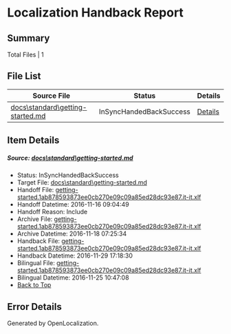 # <a name='report-top'></a> Localization Handback Report

## Summary
 Total Files | 1

## File List
 Source File | Status | Details 
 ----------- | ------ | ------- 
 [docs\standard\getting-started.md](https://github.com/dotnet/docs/blob/10e9195efdbfa031698a8b0f8e8c3479babd9727/docs/standard/getting-started.md) | InSyncHandedBackSuccess | [Details](#a08b0a0f95d43eb995f015f7e408f77fe4ab9d633366)

## Item Details
##### <a name='a08b0a0f95d43eb995f015f7e408f77fe4ab9d633366'></a> Source: [docs\standard\getting-started.md](https://github.com/dotnet/docs/blob/10e9195efdbfa031698a8b0f8e8c3479babd9727/docs/standard/getting-started.md)
* Status: InSyncHandedBackSuccess
* Target File: [docs\standard\getting-started.md](https://github.com/dotnet/docs.it-it/blob/13ae6a90f0d5091cb14f5702d526851d5d9de32c/docs/standard/getting-started.md)
* Handoff File: [getting-started.1ab878593873ee0cb270e09c09a85ed28dc93e87.it-it.xlf](https://github.com/dotnet/docs.handoff/blob/48622e745e61cc9bae65e48e1b1674afbea9506e/ol-handoff/dotnet/docs.it-it/master/ht-p2/getting-started.1ab878593873ee0cb270e09c09a85ed28dc93e87.it-it.xlf)
* Handoff Datetime: 2016-11-16 09:04:49
* Handoff Reason: Include
* Archive File: [getting-started.1ab878593873ee0cb270e09c09a85ed28dc93e87.it-it.xlf](https://github.com/dotnet/docs.handoff/blob/2f8c10b0be3c944763e7ea3ca06426e3ccac3678/ol-archive/dotnet/docs.it-it/master/ht-p2/getting-started.1ab878593873ee0cb270e09c09a85ed28dc93e87.it-it.xlf)
* Archive Datetime: 2016-11-18 07:25:34
* Handback File: [getting-started.1ab878593873ee0cb270e09c09a85ed28dc93e87.it-it.xlf](https://github.com/dotnet/docs.handback/blob/d53e3e1a890f6a38480812650ba293749a544aaa/ol-handback/dotnet/docs.it-it/master/ht-p2/getting-started.1ab878593873ee0cb270e09c09a85ed28dc93e87.it-it.xlf)
* Handback Datetime: 2016-11-29 17:18:30
* Bilingual File: [getting-started.1ab878593873ee0cb270e09c09a85ed28dc93e87.it-it.xlf](https://github.com/dotnet/docs.handback/blob/435c1cb6f9de8753f9e6c80dc65089e9f5c76810/ol-handback/dotnet/docs.it-it/master/ht-p2/getting-started.1ab878593873ee0cb270e09c09a85ed28dc93e87.it-it.xlf)
* Bilingual Datetime: 2016-11-25 10:47:08
* [Back to Top](#report-top)


## Error Details

Generated by OpenLocalization.
